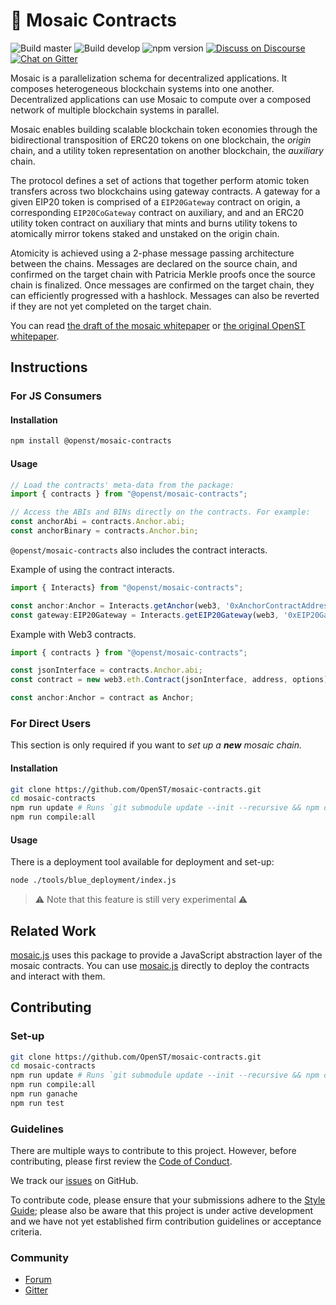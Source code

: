 # 💠 Mosaic Contracts

![Build master](https://img.shields.io/travis/OpenST/mosaic-contracts/master.svg?label=build%20master&style=flat)
![Build develop](https://img.shields.io/travis/OpenST/mosaic-contracts/develop.svg?label=build%20develop&style=flat)
![npm version](https://img.shields.io/npm/v/@openst/mosaic-contracts.svg?style=flat)
[![Discuss on Discourse](https://img.shields.io/discourse/https/discuss.openst.org/topics.svg?style=flat)][discourse]
[![Chat on Gitter](https://img.shields.io/gitter/room/OpenSTFoundation/SimpleToken.svg?style=flat)][gitter]

Mosaic is a parallelization schema for decentralized applications.
It composes heterogeneous blockchain systems into one another.
Decentralized applications can use Mosaic to compute over a composed network of multiple blockchain systems in parallel.

Mosaic enables building scalable blockchain token economies through the bidirectional transposition of ERC20 tokens on one blockchain, the *origin* chain, and a utility token representation on another blockchain, the *auxiliary* chain.

The protocol defines a set of actions that together perform atomic token transfers across two blockchains using gateway contracts. A gateway for a given EIP20 token is comprised of a `EIP20Gateway` contract on origin, a corresponding `EIP20CoGateway` contract on auxiliary, and and an ERC20 utility token contract on auxiliary that mints and burns utility tokens to atomically mirror tokens staked and unstaked on the origin chain.

Atomicity is achieved using a 2-phase message passing architecture between the chains. Messages are declared on the source chain, and confirmed on the target chain with Patricia Merkle proofs once the source chain is finalized. Once messages are confirmed on the target chain, they can efficiently progressed with a hashlock.
Messages can also be reverted if they are not yet completed on the target chain.

You can read [the draft of the mosaic whitepaper][mosaic whitepaper] or [the original OpenST whitepaper][openst whitepaper].

## Instructions

### For JS Consumers

#### Installation

```bash
npm install @openst/mosaic-contracts
```

#### Usage

```typescript
// Load the contracts' meta-data from the package:
import { contracts } from "@openst/mosaic-contracts";

// Access the ABIs and BINs directly on the contracts. For example:
const anchorAbi = contracts.Anchor.abi;
const anchorBinary = contracts.Anchor.bin;
```

`@openst/mosaic-contracts` also includes the contract interacts.

Example of using the contract interacts. 
```typescript
import { Interacts} from "@openst/mosaic-contracts";

const anchor:Anchor = Interacts.getAnchor(web3, '0xAnchorContractAddress');
const gateway:EIP20Gateway = Interacts.getEIP20Gateway(web3, '0xEIP20GatewayContactAddress');
```
Example with Web3 contracts.
```typescript
import { contracts } from "@openst/mosaic-contracts";

const jsonInterface = contracts.Anchor.abi;
const contract = new web3.eth.Contract(jsonInterface, address, options);

const anchor:Anchor = contract as Anchor;

```
### For Direct Users

This section is only required if you want to *set up a **new** mosaic chain.*

#### Installation

```bash
git clone https://github.com/OpenST/mosaic-contracts.git
cd mosaic-contracts
npm run update # Runs `git submodule update --init --recursive && npm ci`
npm run compile:all
```

#### Usage

There is a deployment tool available for deployment and set-up:

```bash
node ./tools/blue_deployment/index.js
```

> ⚠️ Note that this feature is still very experimental ⚠️

## Related Work

[mosaic.js] uses this package to provide a JavaScript abstraction layer of the mosaic contracts.
You can use [mosaic.js] directly to deploy the contracts and interact with them.

## Contributing

### Set-up

```bash
git clone https://github.com/OpenST/mosaic-contracts.git
cd mosaic-contracts
npm run update # Runs `git submodule update --init --recursive && npm ci`
npm run compile:all
npm run ganache
npm run test
```

### Guidelines

There are multiple ways to contribute to this project. However, before contributing, please first review the [Code of Conduct].

We track our [issues] on GitHub.

To contribute code, please ensure that your submissions adhere to the [Style Guide]; please also be aware that this project is under active development and we have not yet established firm contribution guidelines or acceptance criteria.

### Community

* [Forum][discourse]
* [Gitter]

[code of conduct]: https://github.com/OpenSTFoundation/mosaic-contracts/blob/develop/CODE_OF_CONDUCT.md
[discourse]: https://discuss.openst.org/
[gitter]: https://gitter.im/OpenSTFoundation/SimpleToken
[issues]: https://github.com/OpenST/mosaic-contracts/issues
[mosaic.js]: https://github.com/OpenST/mosaic.js
[mosaic whitepaper]: https://github.com/OpenST/mosaic-contracts/blob/develop/docs/mosaicv0.pdf
[openst whitepaper]: https://drive.google.com/file/d/0Bwgf8QuAEOb7Z2xIeUlLd21DSjQ/view
[style guide]: https://github.com/OpenST/mosaic-contracts/blob/develop/SOLIDITY_STYLE_GUIDE.md
